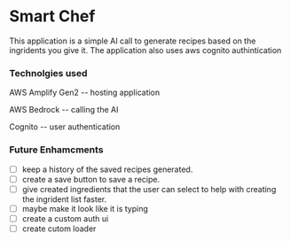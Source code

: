 # Smart Chef

This application is a simple AI call to generate recipes based on the ingridents you give it. The application also uses aws cognito authintication


### Technolgies used 

AWS Amplify Gen2  -- hosting application

AWS Bedrock -- calling the AI

Cognito -- user authentication


### Future Enhamcments

* [ ] keep a history of the saved recipes generated.
* [ ] create a save button to save a recipe.
* [ ] give created ingredients that the user can select to help with creating the ingrident list faster.
* [ ] maybe make it look like it is typing
* [ ] create a custom auth ui
* [ ] create cutom loader
